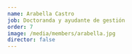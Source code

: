 ```yaml
---
name: Arabella Castro
job: Doctoranda y ayudante de gestión
order: 7
image: /media/members/arabella.jpg
director: false
---
```

